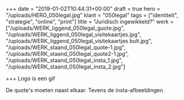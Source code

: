 +++
date = "2019-01-02T10:44:31+00:00"
draft = true
hero = "/uploads/HERO_050legal.jpg"
klant = "050legal"
tags = ["identiteit", "strategie", "online", "print"]
title = "Juridisch ingewikkeld?"
werk = ["/uploads/WERK_liggend_050legal_guote.jpg", "/uploads/WERK_liggend_050legal_visitekaartjes.jpg", "/uploads/WERK_liggend_050legal_visitekaartjes bult.jpg", "/uploads/WERK_staand_050legal_quote-1.jpg", "/uploads/WERK_staand_050legal_quote2-1.jpg", "/uploads/WERK_staand_050legal_insta_1.jpg", "/uploads/WERK_staand_050legal_insta_2.jpg"]

+++
Logo is een gif

De quote's moeten naast elkaar. Tevens de insta-afbeeldingen